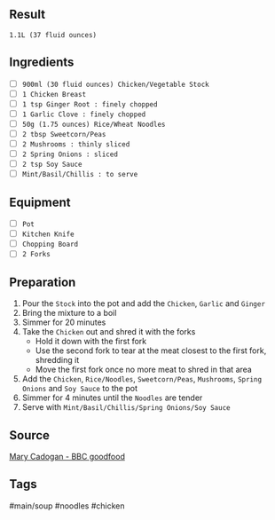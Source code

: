 ## Result
`1.1L (37 fluid ounces)`
## Ingredients
- [ ] `900ml (30 fluid ounces) Chicken/Vegetable Stock`
- [ ] `1 Chicken Breast`
- [ ] `1 tsp Ginger Root : finely chopped`
- [ ] `1 Garlic Clove : finely chopped`
- [ ] `50g (1.75 ounces) Rice/Wheat Noodles`
- [ ] `2 tbsp Sweetcorn/Peas`
- [ ] `2 Mushrooms : thinly sliced`
- [ ] `2 Spring Onions : sliced`
- [ ] `2 tsp Soy Sauce`
- [ ] `Mint/Basil/Chillis : to serve`
## Equipment
- [ ] `Pot`
- [ ] `Kitchen Knife`
- [ ] `Chopping Board`
- [ ] `2 Forks`
## Preparation
1. Pour the `Stock` into the pot and add the `Chicken`, `Garlic` and `Ginger`
2. Bring the mixture to a boil
3. Simmer for 20 minutes
4. Take the `Chicken` out and shred it with the forks
   - Hold it down with the first fork
   - Use the second fork to tear at the meat closest to the first fork, shredding it
   - Move the first fork once no more meat to shred in that area
5. Add the `Chicken`, `Rice/Noodles`, `Sweetcorn/Peas`, `Mushrooms`, `Spring Onions` and `Soy Sauce` to the pot
6. Simmer for 4 minutes until the `Noodles` are tender
7. Serve with `Mint/Basil/Chillis/Spring Onions/Soy Sauce`
## Source
[Mary Cadogan - BBC goodfood](https://www.bbcgoodfood.com/recipes/chicken-noodle-soup)
## Tags
#main/soup
#noodles #chicken
